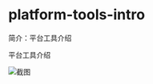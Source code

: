 # platform-tools-intro

简介：平台工具介绍

平台工具介绍

![截图](https://unpkg.com/@icedesign/platform-tools-intro-block/screenshot.png)
